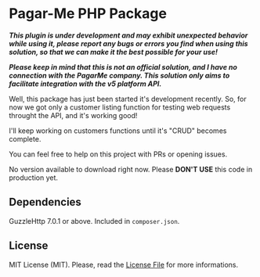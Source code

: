 # Pagar-Me PHP Package

<!-- <a target="_blank" href="https://packagist.org/packages/kaiopiola/pagarme" ><img src="https://img.shields.io/packagist/dt/kaiopiola/pagarme?color=%2300FFF" /></a>
<a target="_blank" href="https://packagist.org/packages/kaiopiola/pagarme" ><img src="https://img.shields.io/packagist/v/kaiopiola/pagarme?color=%23888888&label=version" /></a>
<a target="_blank" href="https://packagist.org/packages/kaiopiola/keygen" ><img src="https://img.shields.io/packagist/php-v/kaiopiola/pagarme" /></a> -->

***This plugin is under development and may exhibit unexpected behavior while using it, please report any bugs or errors you find when using this solution, so that we can make it the best possible for your use!***

***Please keep in mind that this is not an official solution, and I have no connection with the PagarMe company. This solution only aims to facilitate integration with the v5 platform API.***

Well, this package has just been started it's development recently. So, for now we got only a customer listing function for testing web requests throught the API, and it's working good!

I'll keep working on customers functions until it's "CRUD" becomes complete.

You can feel free to help on this project with PRs or opening issues.

No version available to download right now. Please **DON'T USE** this code in production yet.

## Dependencies

GuzzleHttp 7.0.1 or above. Included in ```composer.json```.

## License
MIT License (MIT). Please, read the [License File](LICENSE) for more informations.